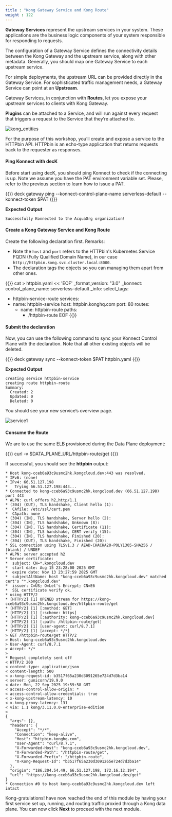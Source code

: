 ```yaml
---
title : "Kong Gateway Service and Kong Route"
weight : 122
---
```



**Gateway Services** represent the upstream services in your system. These applications are the business logic components of your system responsible for responding to requests.

The configuration of a Gateway Service defines the connectivity details between the Kong Gateway and the upstream service, along with other metadata. Generally, you should map one Gateway Service to each upstream service.

For simple deployments, the upstream URL can be provided directly in the Gateway Service. For sophisticated traffic management needs, a Gateway Service can point at an **Upstream**.

Gateway Services, in conjunction with **Routes**, let you expose your upstream services to clients with Kong Gateway.

**Plugins** can be attached to a Service, and will run against every request that triggers a request to the Service that they’re attached to.


![kong_entities](/static/images/kong_entities.png)




For the purpose of this workshop, you’ll create and expose a service to the HTTPbin API. HTTPbin is an echo-type application that returns requests back to the requester as responses.


#### Ping Konnect with decK

Before start using decK, you should ping Konnect to check if the connecting is up. Note we assume you have the PAT environment variable set. Please, refer to the previous section to learn how to issue a PAT.

{{<highlight>}}
deck gateway ping --konnect-control-plane-name serverless-default --konnect-token $PAT
{{</highlight>}}


**Expected Output**
```
Successfully Konnected to the AcquaOrg organization!
```


#### Create a Kong Gateway Service and Kong Route

Create the following declaration first. Remarks:
* Note the ``host`` and ``port`` refers to the HTTPbin's Kubernetes Service FQDN (Fully Qualified Domain Name), in our case ``http://httpbin.kong.svc.cluster.local:8000``.
* The declaration tags the objects so you can managing them apart from other ones.

{{<highlight>}}
cat > httpbin.yaml << 'EOF'
_format_version: "3.0"
_konnect:
  control_plane_name: serverless-default
_info:
  select_tags:
  - httpbin-service-route
services:
- name: httpbin-service
  host: httpbin.konghq.com
  port: 80
  routes:
  - name: httpbin-route
    paths:
    - /httpbin-route
EOF
{{</highlight>}}


#### Submit the declaration

Now, you can use the following command to sync your Konnect Control Plane with the declaration. Note that all other existing objects will be deleted.

{{<highlight>}}
deck gateway sync --konnect-token $PAT httpbin.yaml
{{</highlight>}}

**Expected Output**
```
creating service httpbin-service
creating route httpbin-route
Summary:
  Created: 2
  Updated: 0
  Deleted: 0
```

You should see your new service’s overview page.

![service1](/static/images/httpbin-service-route.png)

<!-- If you want to delete them run:

:::code{showCopyAction=true showLineNumbers=false language=shell}
deck gateway reset --konnect-control-plane-name kong-aws --konnect-token $PAT -f
::: -->


#### Consume the Route

We are to use the same ELB provisioned during the Data Plane deployment:

{{<highlight>}}
curl -v $DATA_PLANE_URL/httpbin-route/get
{{</highlight>}}

If successful, you should see the **httpbin** output:

```
* Host kong-cceb6a93c9usmc2hk.kongcloud.dev:443 was resolved.
* IPv6: (none)
* IPv4: 66.51.127.198
*   Trying 66.51.127.198:443...
* Connected to kong-cceb6a93c9usmc2hk.kongcloud.dev (66.51.127.198) port 443
* ALPN: curl offers h2,http/1.1
* (304) (OUT), TLS handshake, Client hello (1):
*  CAfile: /etc/ssl/cert.pem
*  CApath: none
* (304) (IN), TLS handshake, Server hello (2):
* (304) (IN), TLS handshake, Unknown (8):
* (304) (IN), TLS handshake, Certificate (11):
* (304) (IN), TLS handshake, CERT verify (15):
* (304) (IN), TLS handshake, Finished (20):
* (304) (OUT), TLS handshake, Finished (20):
* SSL connection using TLSv1.3 / AEAD-CHACHA20-POLY1305-SHA256 / [blank] / UNDEF
* ALPN: server accepted h2
* Server certificate:
*  subject: CN=*.kongcloud.dev
*  start date: Aug 15 23:28:00 2025 GMT
*  expire date: Nov 13 23:27:59 2025 GMT
*  subjectAltName: host "kong-cceb6a93c9usmc2hk.kongcloud.dev" matched cert's "*.kongcloud.dev"
*  issuer: C=US; O=Let's Encrypt; CN=E6
*  SSL certificate verify ok.
* using HTTP/2
* [HTTP/2] [1] OPENED stream for https://kong-cceb6a93c9usmc2hk.kongcloud.dev/httpbin-route/get
* [HTTP/2] [1] [:method: GET]
* [HTTP/2] [1] [:scheme: https]
* [HTTP/2] [1] [:authority: kong-cceb6a93c9usmc2hk.kongcloud.dev]
* [HTTP/2] [1] [:path: /httpbin-route/get]
* [HTTP/2] [1] [user-agent: curl/8.7.1]
* [HTTP/2] [1] [accept: */*]
> GET /httpbin-route/get HTTP/2
> Host: kong-cceb6a93c9usmc2hk.kongcloud.dev
> User-Agent: curl/8.7.1
> Accept: */*
> 
* Request completely sent off
< HTTP/2 200 
< content-type: application/json
< content-length: 500
< x-kong-request-id: b3517f65a230d3091265e724d7d3ba14
< server: gunicorn/19.9.0
< date: Mon, 22 Sep 2025 19:59:58 GMT
< access-control-allow-origin: *
< access-control-allow-credentials: true
< x-kong-upstream-latency: 10
< x-kong-proxy-latency: 131
< via: 1.1 kong/3.11.0.0-enterprise-edition
< 
{
  "args": {}, 
  "headers": {
    "Accept": "*/*", 
    "Connection": "keep-alive", 
    "Host": "httpbin.konghq.com", 
    "User-Agent": "curl/8.7.1", 
    "X-Forwarded-Host": "kong-cceb6a93c9usmc2hk.kongcloud.dev", 
    "X-Forwarded-Path": "/httpbin-route/get", 
    "X-Forwarded-Prefix": "/httpbin-route", 
    "X-Kong-Request-Id": "b3517f65a230d3091265e724d7d3ba14"
  }, 
  "origin": "186.204.54.49, 66.51.127.198, 172.16.12.194", 
  "url": "https://kong-cceb6a93c9usmc2hk.kongcloud.dev/get"
}
* Connection #0 to host kong-cceb6a93c9usmc2hk.kongcloud.dev left intact
```


Kong-gratulations! have now reached the end of this module by having your first service set up, running, and routing traffic proxied through a Kong data plane. You can now click **Next** to proceed with the next module.

